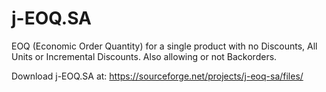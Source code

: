 # j-EOQ.SA
EOQ (Economic Order Quantity) for a single product with no Discounts, All Units or Incremental Discounts. Also allowing or not Backorders.

Download j-EOQ.SA at: https://sourceforge.net/projects/j-eoq-sa/files/
